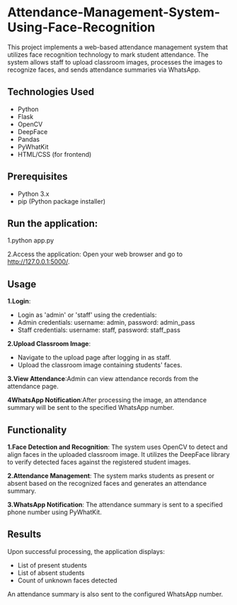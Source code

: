 # Attendance-Management-System-Using-Face-Recognition
This project implements a web-based attendance management system that utilizes face recognition technology to mark student attendance. The system allows staff to upload classroom images, processes the images to recognize faces, and sends attendance summaries via WhatsApp.
## Technologies Used
- Python
- Flask
- OpenCV
- DeepFace
- Pandas
- PyWhatKit
- HTML/CSS (for frontend)
## Prerequisites
- Python 3.x
- pip (Python package installer)
## Run the application:
1.python app.py

2.Access the application: Open your web browser and go to http://127.0.0.1:5000/.
## Usage
**1.Login**:
- Login as 'admin' or 'staff' using the credentials:
- Admin credentials: username: admin, password: admin_pass
- Staff credentials: username: staff, password: staff_pass
  
**2.Upload Classroom Image**:
- Navigate to the upload page after logging in as staff.
- Upload the classroom image containing students' faces.
  
**3.View Attendance**:Admin can view attendance records from the attendance page.

**4WhatsApp Notification**:After processing the image, an attendance summary will be sent to the specified WhatsApp number.
## Functionality
**1.Face Detection and Recognition**: The system uses OpenCV to detect and align faces in the uploaded classroom image. It utilizes the DeepFace library to verify detected faces against the registered student images.
  
**2.Attendance Management**: The system marks students as present or absent based on the recognized faces and generates an attendance summary.

**3.WhatsApp Notification**: The attendance summary is sent to a specified phone number using PyWhatKit.

## Results
Upon successful processing, the application displays:
- List of present students
- List of absent students
- Count of unknown faces detected
  
An attendance summary is also sent to the configured WhatsApp number.
